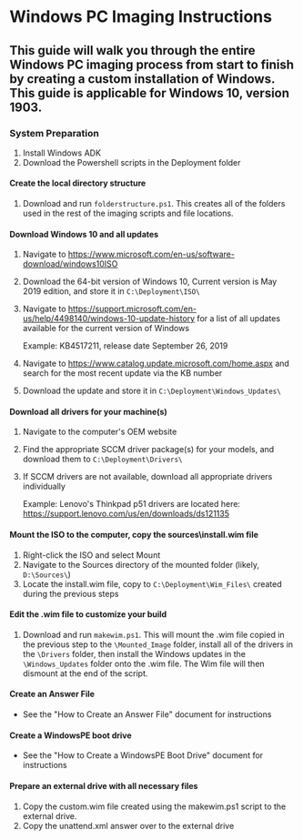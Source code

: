 Windows PC Imaging Instructions
===================================

This guide will walk you through the entire Windows PC imaging process from start to finish by creating a custom installation of Windows.  
This guide is applicable for Windows 10, version 1903.
-----------------------------------

### System Preparation
1. Install Windows ADK
2. Download the Powershell scripts in the Deployment folder

#### Create the local directory structure
1. Download and run `folderstructure.ps1`.  This creates all of the folders used in the rest of the imaging scripts and file locations.

#### Download Windows 10 and all updates
1. Navigate to https://www.microsoft.com/en-us/software-download/windows10ISO
2. Download the 64-bit version of Windows 10, Current version is May 2019 edition, and store it in `C:\Deployment\ISO\`
3. Navigate to https://support.microsoft.com/en-us/help/4498140/windows-10-update-history for a list of all updates available for the current version of Windows

    Example: KB4517211, release date September 26, 2019

4. Navigate to https://www.catalog.update.microsoft.com/home.aspx and search for the most recent update via the KB number
5. Download the update and store it in `C:\Deployment\Windows_Updates\`

#### Download all drivers for your machine(s)
1. Navigate to the computer's OEM website
2. Find the appropriate SCCM driver package(s) for your models, and download them to `C:\Deployment\Drivers\`
3. If SCCM drivers are not available, download all appropriate drivers individually

    Example: Lenovo's Thinkpad p51 drivers are located here: https://support.lenovo.com/us/en/downloads/ds121135

#### Mount the ISO to the computer, copy the sources\install.wim file
1. Right-click the ISO and select Mount
2. Navigate to the Sources directory of the mounted folder (likely, `D:\Sources\`)
3. Locate the install.wim file, copy to `C:\Deployment\Wim_Files\` created during the previous steps

#### Edit the .wim file to customize your build
1. Download and run `makewim.ps1`.  This will mount the .wim file copied in the previous step to the `\Mounted_Image` folder, install all of the drivers in the `\Drivers` folder, then install the Windows updates in the `\Windows_Updates` folder onto the .wim file.
The Wim file will then dismount at the end of the script.

#### Create an Answer File
+ See the "How to Create an Answer File" document for instructions

#### Create a WindowsPE boot drive
+ See the "How to Create a WindowsPE Boot Drive" document for instructions

#### Prepare an external drive with all necessary files

1. Copy the custom.wim file created using the makewim.ps1 script to the external drive.
2. Copy the unattend.xml answer over to the external drive